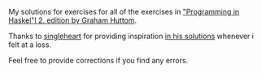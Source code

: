 My solutions for exercises for all of the exercises in ["Programming in Haskel"l 2. edition by Graham Huttom](https://people.cs.nott.ac.uk/pszgmh/pih.html).

Thanks to [singleheart](https://github.com/singleheart) for providing inspiration [in his solutions](https://github.com/singleheart/programming-in-haskell) whenever i felt at a loss.

Feel free to provide corrections if you find any errors.
